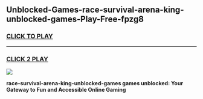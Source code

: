 
## Unblocked-Games-race-survival-arena-king-unblocked-games-Play-Free-fpzg8
<h3>
<a href="https://premium76.site?title=race-survival-arena-king-unblocked-games&ref=18A1">CLICK TO PLAY</a></h3>
<hr>

<h3>
<a href="https://premium76.site?title=race-survival-arena-king-unblocked-games&ref=18A1">CLICK 2 PLAY</a>
  
</h3>

<a href="https://premium76.site?title=race-survival-arena-king-unblocked-games&ref=18A1"><img src="https://clearcache.store/games.png"></a>


**race-survival-arena-king-unblocked-games games unblocked: Your Gateway to Fun and Accessible Online Gaming**
